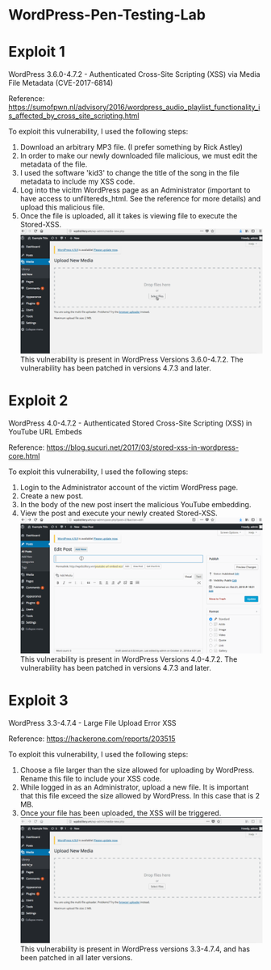 # WordPress-Pen-Testing-Lab

# Exploit 1
WordPress 3.6.0-4.7.2 - Authenticated Cross-Site Scripting (XSS) via Media File Metadata (CVE-2017-6814)

Reference: https://sumofpwn.nl/advisory/2016/wordpress_audio_playlist_functionality_is_affected_by_cross_site_scripting.html

To exploit this vulnerability, I used the following steps:
  1. Download an arbitrary MP3 file. (I prefer something by Rick Astley)
  2. In order to make our newly downloaded file malicious, we must edit the metadata of the file.
  3. I used the software 'kid3' to change the title of the song in the file metadata to include my XSS code.
  4. Log into the vicitm WordPress page as an Administrator (important to have access to unfiltereds_html. See the reference for more details) and upload this malicious file.
  5. Once the file is uploaded, all it takes is viewing file to execute the Stored-XSS.
  ![](Exploit1.gif)
This vulnerability is present in WordPress Versions 3.6.0-4.7.2. The vulnerability has been patched in versions 4.7.3 and later.

# Exploit 2
WordPress  4.0-4.7.2 - Authenticated Stored Cross-Site Scripting (XSS) in YouTube URL Embeds

Reference: https://blog.sucuri.net/2017/03/stored-xss-in-wordpress-core.html

To exploit this vulnerability, I used the following steps:
  1. Login to the Administrator account of the victim WordPress page.
  2. Create a new post.
  3. In the body of the new post insert the malicious YouTube embedding.
  4. View the post and execute your newly created Stored-XSS.
  ![](Exploit2.gif)
This vulnerability is present in WordPress Versions 4.0-4.7.2. The vulnerability has been patched in versions 4.7.3 and later.

# Exploit 3
WordPress 3.3-4.7.4 - Large File Upload Error XSS

Reference: https://hackerone.com/reports/203515

To exploit this vulnerability, I used the following steps:
  1. Choose a file larger than the size allowed for uploading by WordPress. Rename this file to include your XSS code.
  2. While logged in as an Administrator, upload a new file. It is important that this file exceed the size allowed by WordPress. In this case that is 2 MB.
  3. Once your file has been uploaded, the XSS will be triggered.
  ![](Exploit3.gif)
This vulnerability is present in WordPress versions 3.3-4.7.4, and has been patched in all later versions.
